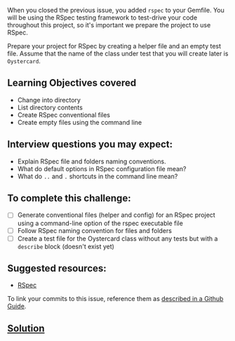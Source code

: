 When you closed the previous issue, you added `rspec` to your Gemfile. You will be using the RSpec testing framework to test-drive your code throughout this project, so it's important we prepare the project to use RSpec.

Prepare your project for RSpec by creating a helper file and an empty test file. Assume that the name of the class under test that you will create later is `Oystercard`.

## Learning Objectives covered
- Change into directory
- List directory contents
- Create RSpec conventional files
- Create empty files using the command line

## Interview questions you may expect:
- Explain RSpec file and folders naming conventions.
- What do default options in RSpec configuration file mean?
- What do `..` and `.` shortcuts in the command line mean?

## To complete this challenge:
- [ ] Generate conventional files (helper and config) for an RSpec project using a command-line option of the rspec executable file
- [ ] Follow RSpec naming convention for files and folders
- [ ] Create a test file for the Oystercard class without any tests but with a `describe` block (doesn't exist yet)

## Suggested resources:
- [RSpec](http://rspec.info/)

To link your commits to this issue, reference them as [described in a Github Guide](https://guides.github.com/features/issues/).

## [Solution](solutions/02_initialise_rspec.md)
